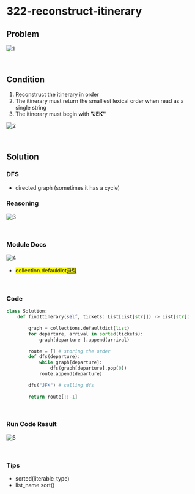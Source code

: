 # 322-reconstruct-itinerary

## Problem
![1](https://user-images.githubusercontent.com/105165938/182026766-b28f8040-9c19-47f7-9de5-26600ff40f1b.png)

<br>

## Condition
1. Reconstruct the itinerary in order
2. The itinerary must return the smalllest lexical order when read as a single string
3. The itinerary must begin with **"JEK"**<br>

![2](https://user-images.githubusercontent.com/105165938/182027258-ad917159-44d5-4839-8c09-6ced0c60d172.jpeg)<Br>

<br>

## Solution
### DFS
* directed graph (sometimes it has a cycle) 

### Reasoning
![3](https://user-images.githubusercontent.com/105165938/182026433-0bfcfd03-e6f2-4835-9ec2-8dd32ebc25c0.png)<Br>

<br>

### Module Docs
![4](https://user-images.githubusercontent.com/105165938/182027286-151a642d-05e1-44cc-a039-4b43641acae8.png)<br>
* <span style="background-color:yellow">collection.defauldict[클릭](https://)</sapn>

<br>

### Code
~~~python
class Solution:
    def findItinerary(self, tickets: List[List[str]]) -> List[str]:
        
        graph = collections.defaultdict(list)
        for departure, arrival in sorted(tickets):
            graph[departure ].append(arrival)
        
        route = [] # storing the order
        def dfs(departure):
            while graph[departure]:
                dfs(graph[departure].pop(0))
            route.append(departure)
            
        dfs("JFK") # calling dfs 
        
        return route[::-1]
~~~

<br>

### Run Code Result
![5](https://user-images.githubusercontent.com/105165938/182027446-e410f12c-060b-4e8e-aa49-f70b38ba6f66.png)<br>

<br>

### Tips
* sorted(literable_type)
* list_name.sort()

<br>

